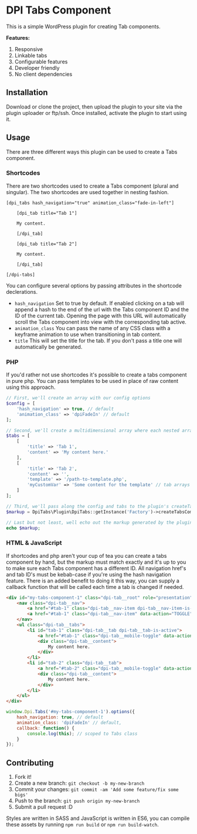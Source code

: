 # DPI Tabs Component

This is a simple WordPress plugin for creating Tab components.

**Features:**

1. Responsive
2. Linkable tabs
3. Configurable features
4. Developer friendly
5. No client dependencies

## Installation

Download or clone the project, then upload the plugin to your site via the plugin uploader or ftp/ssh. Once installed, activate the plugin to start using it.

## Usage

There are three different ways this plugin can be used to create a Tabs component.


### Shortcodes

There are two shortcodes used to create a Tabs component (plural and singular). The two shortcodes are   used together in nesting fashion.
   
```
[dpi_tabs hash_navigation="true" animation_class="fade-in-left"]
     
    [dpi_tab title="Tab 1"]
        
    My content.
        
    [/dpi_tab]
        
    [dpi_tab title="Tab 2"]
        
    My content.
        
    [/dpi_tab]
     
[/dpi-tabs]
```
     
   You can configure several options by passing attributes in the shortcode declerations.
  
  - `hash_navigation` Set to true by default. If enabled clicking on a tab will append a hash to the end of the url with the Tabs component ID and the ID of the current tab. Opening the page with this URL will automatically scroll the Tabs component into view with the corresponding tab active.
  - `animation_class` You can pass the name of any CSS class with a keyframe animation to use when transitioning in tab content.
  - `title` This will set the title for the tab. If you don't pass a title one will automatically be generated.


### PHP

If you'd rather not use shortcodes it's possible to create a tabs component in pure php. You can pass templates to be used in place of raw content using this approach.

```php
// First, we'll create an array with our config options
$config = [
    'hash_navigation' => true, // default
    'animation_class' => 'dpiFadeIn' // default
];

// Second, we'll create a multidimensional array where each nested array represents a singular tab
$tabs = [
    [
    	'title' => 'Tab 1',
        'content' => 'My content here.'
    ],
    [
    	'title' => 'Tab 2',
        'content' => '',
        'template' => '/path-to-template.php',
        'myCustomVar' => 'Some content for the template' // tab arrays are extracted, knowing this you can pass custom variables to your template when it's included
    ]
];

// Third, we'll pass along the config and tabs to the plugin's createTabsComponent() method
$markup = DpiTabs\Plugin\DpiTabs::getInstance('Factory')->createTabsComponent($config, $tabs);

// Last but not least, well echo out the markup generated by the plugin
echo $markup;

```


### HTML & JavaScript

If shortcodes and php aren't your cup of tea you can create a tabs component by hand, but the markup must match exactly and it's up to you to make sure each Tabs component has a different ID. All navigation href's and tab ID's must be kebab-case if you're using the hash navigation feature. There is an added benefit to doing it this way, you can supply a callback function that will be called each time a tab is changed if needed.

```html
<div id="my-tabs-component-1" class="dpi-tab__root" role="presentation">
	<nav class="dpi-tab__nav">
    	<a href="#tab-1" class="dpi-tab__nav-item dpi-tab__nav-item-is-active" data-action="TOGGLE">Tab 1</a>
        <a href="#tab-1" class="dpi-tab__nav-item" data-action="TOGGLE">Tab 2</a>
    </nav>
    <ul class="dpi-tab__tabs">
    	<li id="tab-1" class="dpi-tab__tab dpi-tab__tab-is-active">
        	<a href="#tab-1" class="dpi-tab__mobile-toggle" data-action="TOGGLE">Tab 1</a>
            <div class="dpi-tab__content">
            	My content here.
            </div>
        </li>
        <li id="tab-2" class="dpi-tab__tab">
        	<a href="#tab-2" class="dpi-tab__mobile-toggle" data-action="TOGGLE">Tab 2</a>
            <div class="dpi-tab__content">
            	My content here.
            </div>
        </li>
    </ul>
</div>
```

```javascript
window.Dpi.Tabs('#my-tabs-component-1').options({
    hash_navigation: true, // default
    animation_class: 'dpiFadeIn' // default,
    callback: function() {
    	console.log(this); // scoped to Tabs class
    }
});
```


## Contributing

1. Fork it!
2. Create a new branch: `git checkout -b my-new-branch`
3. Commit your changes: `git commit -am 'Add some feature/fix some bigs'`
4. Push to the branch: `git push origin my-new-branch`
5. Submit a pull request :D

Styles are written in SASS and JavaScript is written in ES6, you can compile these assets by running `npm run build` or `npm run build-watch`.